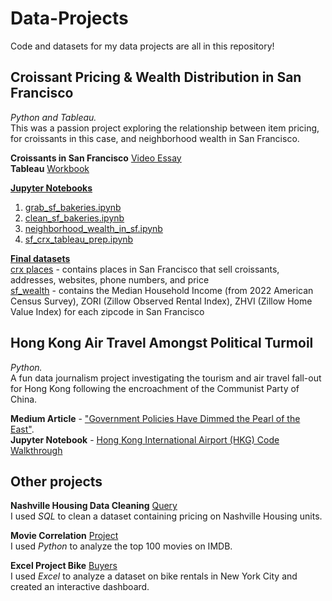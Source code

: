 # Data-Projects
Code and datasets for my data projects are all in this repository!

## Croissant Pricing & Wealth Distribution in San Francisco   
_Python and Tableau._    
This was a passion project exploring the relationship between item pricing, for croissants in this case, and neighborhood wealth in San Francisco.   
  
**Croissants in San Francisco** [Video Essay](https://youtu.be/wX7181LkLNU)   
**Tableau** [Workbook](https://public.tableau.com/views/sf_croissant_project/homepage?:language=en-US&:sid=&:redirect=auth&:display_count=n&:origin=viz_share_link) 
   
   
<ins>**Jupyter Notebooks**</ins>      
1. [grab_sf_bakeries.ipynb](https://github.com/rebeccatruong7/Data-Projects/blob/main/grab_sf_bakeries.ipynb)   
2. [clean_sf_bakeries.ipynb](https://github.com/rebeccatruong7/Data-Projects/blob/main/clean_sf_bakeries.ipynb)   
3. [neighborhood_wealth_in_sf.ipynb](https://github.com/rebeccatruong7/Data-Projects/blob/main/neighborhood_wealth_in_sf.ipynb)   
4. [sf_crx_tableau_prep.ipynb](https://github.com/rebeccatruong7/Data-Projects/blob/main/sf_crx_tableau_prep.ipynb)   


<ins>**Final datasets**</ins>    
[crx places](https://github.com/rebeccatruong7/Data-Projects/blob/main/crx_places.csv) - contains places in San Francisco that sell croissants, addresses, websites, phone numbers, and price   
[sf_wealth](https://github.com/rebeccatruong7/Data-Projects/blob/main/sf_wealth.csv) - contains the Median Household Income (from 2022 American Census Survey), ZORI (Zillow Observed Rental Index), ZHVI (Zillow Home Value Index) for each zipcode in San Francisco   

## Hong Kong Air Travel Amongst Political Turmoil   
_Python._    
A fun data journalism project investigating the tourism and air travel fall-out for Hong Kong following the encroachment of the Communist Party of China.    
  
**Medium Article** - ["Government Policies Have Dimmed the Pearl of the East"](https://medium.com/@rebeccatruong7/government-policies-have-dimmed-the-pearl-of-the-east-bd0f1a855536).   
**Jupyter Notebook** - [Hong Kong International Airport (HKG) Code Walkthrough](https://github.com/rebeccatruong7/Data-Projects/blob/main/HKG%20Code%20Walkthrough.ipynb)   

## Other projects   
**Nashville Housing Data Cleaning** [Query](https://github.com/rebeccatruong7/Data-Projects/blob/main/Nashville%20Housing%20Data%20Cleaning%20Queries.sql)      
I used _SQL_ to clean a dataset containing pricing on Nashville Housing units.

**Movie Correlation** [Project](https://github.com/rebeccatruong7/Data-Projects/blob/main/Movie%20Correlation%20Project.ipynb)   
I used _Python_ to analyze the top 100 movies on IMDB. 

**Excel Project Bike** [Buyers](https://github.com/rebeccatruong7/Data-Projects/blob/main/excel_project_bike_buyers.xlsx)   
I used _Excel_ to analyze a dataset on bike rentals in New York City and created an interactive dashboard. 

